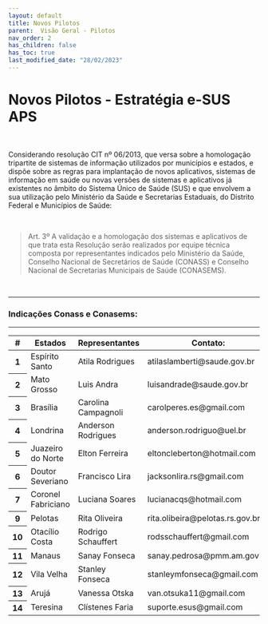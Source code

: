 ```yaml
---
layout: default
title: Novos Pilotos
parent:  Visão Geral - Pilotos
nav_order: 2
has_children: false
has_toc: true
last_modified_date: "28/02/2023"
---
```


<link rel="stylesheet" href="https://stackpath.bootstrapcdn.com/bootstrap/4.1.3/css/bootstrap.min.css" integrity="sha384-MCw98/SFnGE8fJT3GXwEOngsV7Zt27NXFoaoApmYm81iuXoPkFOJwJ8ERdknLPMO" crossorigin="anonymous">
<link rel="stylesheet" type="text/css" href="../estilos.css">

<h1> Novos Pilotos - Estratégia e-SUS APS </h1>

<br>

Considerando resolução CIT nº 06/2013, que versa sobre a homologação tripartite de sistemas de informação utilizados por municípios e estados, e dispõe sobre as regras para implantação de novos aplicativos, sistemas de informação em saúde ou novas versões de sistemas e aplicativos já existentes no âmbito do Sistema Único de Saúde (SUS) e que envolvem a sua utilização pelo Ministério da Saúde e Secretarias Estaduais, do Distrito Federal e Municípios de Saúde:

<br>

>Art. 3º A validação e a homologação dos sistemas e aplicativos de que trata esta Resolução serão realizados por equipe técnica composta por representantes indicados pelo Ministério da Saúde, Conselho Nacional de Secretários de Saúde (CONASS) e Conselho Nacional de Secretarias Municipais de Saúde (CONASEMS).

<br>

<hr>

### **Indicações Conass e Conasems:**

<hr>

<table class="table">
  <thead class="thead-dark">
    <tr>
      <th scope="col">#</th>
      <th scope="col">Estados</th>
      <th scope="col">Representantes</th>
      <th scope="col">Contato:</th>      
    </tr>
  </thead>
  <tbody>
    <tr>
      <th scope="row">1</th>
      <td>Espírito Santo</td>
      <td>Atila Rodrigues</td>
      <td>atilaslamberti@saude.gov.br</td>      
    </tr>
    <tr>
      <th scope="row">2</th>
      <td>Mato Grosso</td>
      <td>Luis Andra</td>
      <td>luisandrade@saude.gov.br</td>      
    </tr>
    <tr>
      <th scope="row">3</th>
      <td>Brasília</td>
      <td>Carolina Campagnoli</td>
      <td>carolperes.es@gmail.com</td>      
    </tr>
    <tr>
      <th scope="row">4</th>
      <td>Londrina</td>
      <td>Anderson Rodrigues</td>
      <td>anderson.rodriguo@uel.br</td>      
    </tr>
    <tr>
      <th scope="row">5</th>
      <td>Juazeiro do Norte</td>
      <td>Elton Ferreira</td>
      <td>eltoncleberton@hotmail.com</td>      
    </tr>
    <tr>
      <th scope="row">6</th>
      <td>Doutor Severiano</td>
      <td>Francisco Lira</td>
      <td>jacksonlira.rs@gmail.com</td>      
    </tr>
    <tr>
      <th scope="row">7</th>
      <td>Coronel Fabriciano</td>
      <td>Luciana Soares</td>
      <td>lucianacqs@hotmail.com</td>      
    </tr>    
    <tr>
      <th scope="row">9</th>
      <td>Pelotas</td>
      <td>Rita Oliveira</td>
      <td>rita.olibeira@pelotas.rs.gov.br</td>      
    </tr>
     <tr>
      <th scope="row">10</th>
      <td>Otacílio Costa</td>
      <td>Rodrigo Schauffert</td>
      <td>rodsschauffert@gmail.com</td>      
    </tr>
     <tr>
      <th scope="row">11</th>
      <td>Manaus</td>
      <td>Sanay Fonseca</td>
      <td>sanay.pedrosa@pmm.am.gov.br</td>      
    </tr>
     <tr>
      <th scope="row">12</th>
      <td>Vila Velha</td>
      <td>Stanley Fonseca</td>
      <td>stanleymfonseca@gmail.com</td>      
    </tr>
     <tr>
      <th scope="row">13</th>
      <td>Arujá</td>
      <td>Vanessa Otska</td>
      <td>van.otsuka11@gmail.com</td>      
    </tr>
     <tr>
      <th scope="row">14</th>
      <td>Teresina</td>
      <td>Clístenes Faria</td>
      <td>suporte.esus@gmail.com</td>  
    </tr>
     
  </tbody>
</table>
